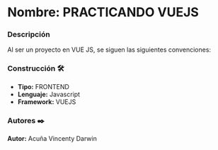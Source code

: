 # Nombre: PRACTICANDO VUEJS 

### Descripción


Al ser un proyecto en VUE JS, se siguen las siguientes convenciones:

### Construcción 🛠️
* **Tipo:** FRONTEND
* **Lenguaje:** Javascript
* **Framework:** VUEJS

### Autores ✒️

**Autor:** Acuña Vincenty Darwin

